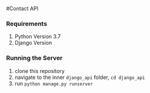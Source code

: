 #Contact API

### Requirements
1. Python Version 3.7
2. Django Version 

### Running the Server
1. clone this repository
2. navigate to the inner `django_api` folder, `cd django_api`
3. run `python manage.py runserver`
